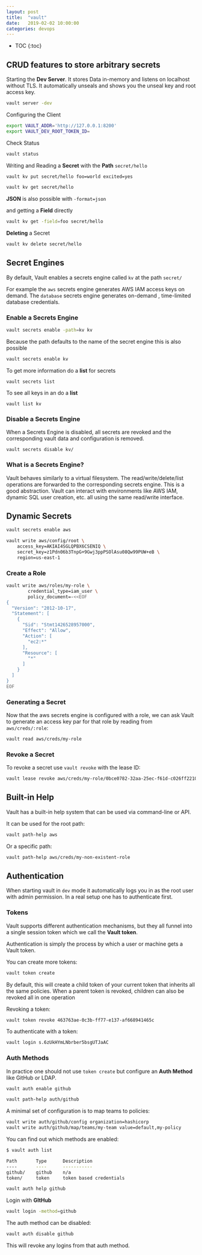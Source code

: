 ```yaml
---
layout: post
title:  "vault"
date:   2019-02-02 10:00:00
categories: devops
---
```


* TOC
{:toc}

## CRUD features to store arbitrary secrets

Starting the **Dev Server**.
It stores Data in-memory and listens on localhost without TLS.
It automatically unseals and shows you the unseal key and root access key.

```bash
vault server -dev
```

Configuring the Client

```bash
export VAULT_ADDR='http://127.0.0.1:8200'
export VAULT_DEV_ROOT_TOKEN_ID=
```

Check Status

```bash
vault status
```

Writing and Reading a **Secret** with the **Path** `secret/hello`

```bash
vault kv put secret/hello foo=world excited=yes
```

```bash
vault kv get secret/hello
```

**JSON** is also possible with `-format=json`

and getting a **Field** directly

```bash
vault kv get -field=foo secret/hello
```

**Deleting** a Secret

```bash
vault kv delete secret/hello
```


## Secret Engines

By default, Vault enables a secrets engine called `kv` at the path `secret/`

For example the `aws` secrets engine generates AWS IAM access keys on demand.
The `database` secrets engine generates on-demand , time-limited database credentials.

### Enable a Secrets Engine

```bash
vault secrets enable -path=kv kv
```

Because the path defaults to the name of the secret engine this is also possible

```bash
vault secrets enable kv
```

To get more information do a **list** for secrets

```
vault secrets list
```

To see all keys in an do a **list**

```
vault list kv
```

### Disable a Secrets Engine

When a Secrets Engine is disabled, all secrets are revoked and the corresponding vault data and configuration is removed.

```
vault secrets disable kv/
```

### What is a Secrets Engine?

Vault behaves similarly to a virtual filesystem. The read/write/delete/list operations are forwarded to the corresponding secrets engine.
This is a good abstraction. Vault can interact with environments like AWS IAM, dynamic SQL user creation, etc. all using the same read/write interface.


## Dynamic Secrets

```bash
vault secrets enable aws
```

```bash
vault write aws/config/root \
    access_key=AKIAI4SGLQPBX6CSENIQ \
    secret_key=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 \
    region=us-east-1
```

### Create a Role

```bash
vault write aws/roles/my-role \
        credential_type=iam_user \
        policy_document=-<<EOF
{
  "Version": "2012-10-17",
  "Statement": [
    {
      "Sid": "Stmt1426528957000",
      "Effect": "Allow",
      "Action": [
        "ec2:*"
      ],
      "Resource": [
        "*"
      ]
    }
  ]
}
EOF
```

### Generating a Secret

Now that the aws secrets engine is configured with a role, we can ask Vault to generate an access key par for that role by reading from `aws/creds/:role`:

```bash
vault read aws/creds/my-role
```

### Revoke a Secret

To revoke a secret use `vault revoke` with the lease ID:

```bash
vault lease revoke aws/creds/my-role/0bce0782-32aa-25ec-f61d-c026ff22106
```


## Built-in Help

Vault has a built-in help system that can be used via command-line or API.

It can be used for the root path:

```bash
vault path-help aws
```

Or a specific path:

```bash
vault path-help aws/creds/my-non-existent-role
```


## Authentication

When starting vault in `dev` mode it automatically logs you in as the root user with admin permission. In a real setup one has to authenticate first.

### Tokens

Vault supports different authentication mechanisms, but they all funnel into a single session token which we call the **Vault token**.

Authentication is simply the process by which a user or machine gets a Vault token.


You can create more tokens:

```bash
vault token create
```

By default, this will create a child token of your current token that inherits all the same policies. 
When a parent token is revoked, children can also be revoked all in one operation

Revoking a token:

```bash
vault token revoke 463763ae-0c3b-ff77-e137-af668941465c
```

To authenticate with a token:

```bash
vault login s.6zUkHYmLNbrber5bsgUTJaAC
```

### Auth Methods

In practice one should not use `token create` but configure an **Auth Method** like GitHub or LDAP.

```bash
vault auth enable github
```

```bash
vault path-help auth/github
```

A minimal set of configuration is to map teams to policies:

```bash
vault write auth/github/config organization=hashicorp
vault write auth/github/map/teams/my-team value=default,my-policy
```

You can find out which methods are enabled:

```bash
$ vault auth list

Path       Type      Description
----       ----      -----------
github/    github    n/a
token/     token     token based credentials
```

```bash
vault auth help github
```

Login with **GItHub**

```bash
vault login -method=github
```

The auth method can be disabled:

```bash
vault auth disable github
```

This will revoke any logins from that auth method.